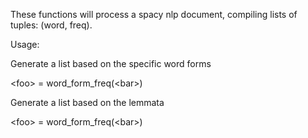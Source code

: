 These functions will process a spacy nlp document, compiling lists of tuples: (word, freq).

Usage:

Generate a list based on the specific word forms

&lt;foo&gt; = word_form_freq(&lt;bar&gt;)

Generate a list based on the lemmata

&lt;foo&gt; = word_form_freq(&lt;bar&gt;)

